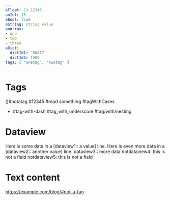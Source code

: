 ```yaml
---
aFloat: 13.12345
anInt: 15
aBool: true
aString: string value
anArray:
- one
- two
- three
aDict:
  dictId1: '58417'
  dictId2: 1500
tags: [ 'onetag', 'twotag' ]
---
```


# Tags

 ()#notatag
#12345
 #read
something #tagWithCases
- #tag-with-dash
#tag_with_underscore #tag/with/nesting

# Dataview

Here is some data in a [dataview1:: a value] line.
Here is even more data in a (dataview2:: another value) line.
dataview3:: more data
notdataview4: this is not a field
notdataview5: this is not a field

# Text content

https://example.com/blog/#not-a-tag
